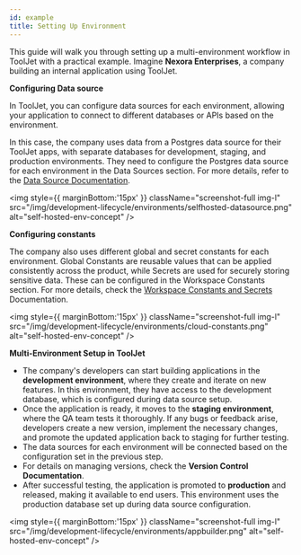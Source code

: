 ```yaml
---
id: example
title: Setting Up Environment
---
```


This guide will walk you through setting up a multi-environment workflow in ToolJet with a practical example. Imagine **Nexora Enterprises**, a company building an internal application using ToolJet.

**Configuring Data source**

In ToolJet, you can configure data sources for each environment, allowing your application to connect to different databases or APIs based on the environment. 

In this case, the company uses data from a Postgres data source for their ToolJet apps, with separate databases for development, staging, and production environments. They need to configure the Postgres data source for each environment in the Data Sources section. For more details, refer to the [Data Source Documentation](http://d).

<img style={{ marginBottom:'15px' }} className="screenshot-full img-l" src="/img/development-lifecycle/environments/selfhosted-datasource.png" alt="self-hosted-env-concept" />

**Configuring constants**

The company also uses different global and secret constants for each environment. Global Constants are reusable values that can be applied consistently across the product, while Secrets are used for securely storing sensitive data. These can be configured in the Workspace Constants section. For more details, check the [Workspace Constants and Secrets](http://s) Documentation.

<img style={{ marginBottom:'15px' }} className="screenshot-full img-l" src="/img/development-lifecycle/environments/cloud-constants.png" alt="self-hosted-env-concept" />

**Multi-Environment Setup in ToolJet**
- The company's developers can start building applications in the **development environment**, where they create and iterate on new features. In this environment, they have access to the development database, which is configured during data source setup.
- Once the application is ready, it moves to the **staging environment**, where the QA team tests it thoroughly. If any bugs or feedback arise, developers create a new version, implement the necessary changes, and promote the updated application back to staging for further testing.
- The data sources for each environment will be connected based on the configuration set in the previous step.
- For details on managing versions, check the **Version Control Documentation**.
- After successful testing, the application is promoted to **production** and released, making it available to end users. This environment uses the production database set up during data source configuration.

<img style={{ marginBottom:'15px' }} className="screenshot-full img-l" src="/img/development-lifecycle/environments/appbuilder.png" alt="self-hosted-env-concept" />